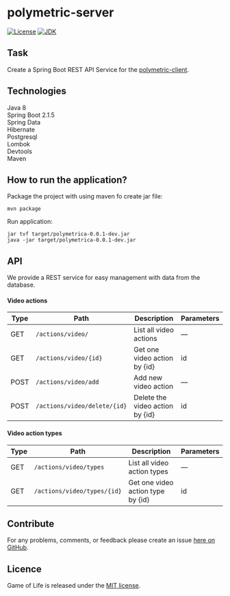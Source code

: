 # polymetric-server

[![License](https://img.shields.io/badge/license-MIT-brightgreen.svg)](https://mit-license.org/)
[![JDK](https://img.shields.io/badge/JDK-%3E%3D%201.8-d36e6e.svg?style=flat-circle)](https://docs.oracle.com/javase/8/docs/)
<br>

## Task
Create a Spring Boot REST API Service for the <a href="https://github.com/perfectstorms/polymetric-client">polymetric-client</a>.

## Technologies
Java 8<br>
Spring Boot 2.1.5<br>
Spring Data<br>
Hibernate<br>
Postgresql<br>
Lombok<br>
Devtools<br>
Maven<br>

## How to run the application?
Package the project with using maven fo create jar file:
```
mvn package
```

Run application:
```
jar tvf target/polymetrica-0.0.1-dev.jar
java -jar target/polymetrica-0.0.1-dev.jar
```

## API
We provide a REST service for easy management with data from the database.

#### Video actions
| Type | Path | Description | Parameters |
| --- | --- | --- | --- |
| GET | `/actions/video/` | List all video actions | &mdash; |
| GET | `/actions/video/{id}` | Get one video action by {id} | id |
| POST | `/actions/video/add` | Add new video action | &mdash; |
| POST | `/actions/video/delete/{id}` | Delete the video action by {id} | id |

#### Video action types
| Type | Path | Description | Parameters |
| --- | --- | --- | --- |
| GET | `/actions/video/types` | List all video action types | &mdash; |
| GET | `/actions/video/types/{id}` | Get one video action type by {id} | id |

## Contribute
For any problems, comments, or feedback please create an issue [here on GitHub](https://github.com/perfectstorms/polymetric-client/issues).
<br>

## Licence
Game of Life is released under the [MIT license](https://en.wikipedia.org/wiki/MIT_License).
